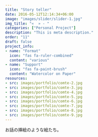 ```yaml
---
title: "Story teller"
date: 2016-05-12T12:14:34+06:00
image: "images/slider/slider-1.jpg"
img_title: "«  » - "
categories: ["Personal Project"]
description: "This is meta description."
order: "11"
draft: false
project_info:
- name: "Format"
  icon: "fas fa-ruler-combined"
  content: "various"
- name: "Support"
  icon: "fas fa-paint-brush"
  content: "Watercolor on Paper"
resources:
- src: images/portfolio/comte-2.jpg
- src: images/portfolio/comte-3.jpg
- src: images/portfolio/comte-4.jpg
- src: images/portfolio/comte-5.jpg
- src: images/portfolio/comte-6.jpg
- src: images/portfolio/comte-7.jpg
- src: images/portfolio/comte-8.jpg
- src: images/portfolio/comte-9.jpg
---
```

お話の挿絵のような絵たち。
